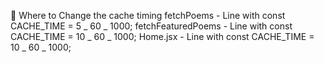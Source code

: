 🔧 Where to Change the cache timing
fetchPoems - Line with const CACHE_TIME = 5 _ 60 _ 1000;
fetchFeaturedPoems - Line with const CACHE_TIME = 10 _ 60 _ 1000;
Home.jsx - Line with const CACHE_TIME = 10 _ 60 _ 1000;
